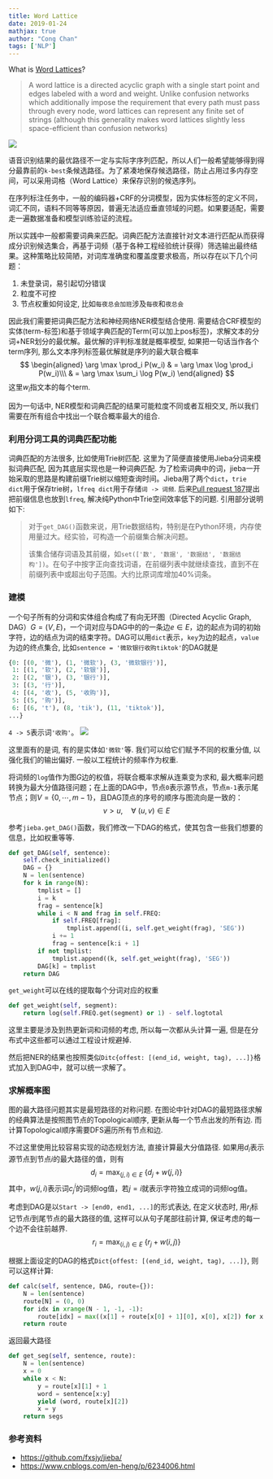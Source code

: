 ```yaml
---
title: Word Lattice
date: 2019-01-24
mathjax: true
author: "Cong Chan"
tags: ['NLP']
---
```


What is [Word Lattices](http://www.statmt.org/moses/?n=Moses.WordLattices#:~:text=A%20word%20lattice%20is%20a%20directed%20acyclic%20graph,and%20edges%20labeled%20with%20a%20word%20and%20weight.)?
> A word lattice is a directed acyclic graph with a single start point and edges labeled with a word and weight. Unlike confusion networks which additionally impose the requirement that every path must pass through every node, word lattices can represent any finite set of strings (although this generality makes word lattices slightly less space-efficient than confusion networks)

<!-- more -->
![](/images/lattice.png)

语音识别结果的最优路径不一定与实际字序列匹配，所以人们一般希望能够得到得分最靠前的`k-best`条候选路径。为了紧凑地保存候选路径，防止占用过多内存空间，可以采用词格（Word Lattice）来保存识别的候选序列。

在序列标注任务中，一般的编码器+CRF的分词模型，因为实体标签的定义不同，词汇不同，语料不同等等原因，普遍无法适应垂直领域的问题。如果要适配，需要走一遍数据准备和模型训练验证的流程。

所以实践中一般都需要词典来匹配。词典匹配方法直接针对文本进行匹配从而获得成分识别候选集合，再基于词频（基于各种工程经验统计获得）筛选输出最终结果。这种策略比较简陋，对词库准确度和覆盖度要求极高，所以存在以下几个问题：
1. 未登录词，易引起切分错误
2. 粒度不可控
3. 节点权重如何设定, 比如`每夜总会加班`涉及`每夜`和`夜总会`


因此我们需要把词典匹配方法和神经网络NER模型结合使用. 需要结合CRF模型的实体(term-标签)和基于领域字典匹配的Term(可以加上pos标签)，求解文本的分词+NER划分的最优解。最优解的评判标准就是概率模型, 如果把一句话当作各个term序列, 那么文本序列标签最优解就是序列的最大联合概率
$$
\begin{aligned}
\arg \max \prod_i P(w_i)  &  = \arg  \max \log \prod_i P(w_i)\\\ 
& = \arg \max \sum_i \log P(w_i)
\end{aligned}
$$
这里$w_i$指文本的每个term.

因为一句话中, NER模型和词典匹配的结果可能粒度不同或者互相交叉, 所以我们需要在所有组合中找出一个联合概率最大的组合.

### 利用分词工具的词典匹配功能
词典匹配的方法很多, 比如使用Trie树匹配. 这里为了简便直接使用Jieba分词来模拟词典匹配, 因为其底层实现也是一种词典匹配. 为了检索词典中的词，jieba一开始采取的思路是构建前缀Trie树以缩短查询时间。Jieba用了两个`dict`，`trie dict`用于保存trie树，`lfreq dict`用于存储`词 -> 词频`. 后来[Pull request 187](https://github.com/fxsjy/jieba/pull/187)提出把前缀信息也放到`lfreq`, 解决纯Python中Trie空间效率低下的问题. 引用部分说明如下:
> 对于`get_DAG()`函数来说，用Trie数据结构，特别是在Python环境，内存使用量过大。经实验，可构造一个前缀集合解决问题。
> 
> 该集合储存词语及其前缀，如`set(['数', '数据', '数据结', '数据结构'])`。在句子中按字正向查找词语，在前缀列表中就继续查找，直到不在前缀列表中或超出句子范围。大约比原词库增加40%词条。

### 建模
一个句子所有的分词和实体组合构成了有向无环图（Directed Acyclic Graph, DAG）$G=(V,E)$，一个词对应与DAG中的的一条边$e \in E$，边的起点为词的初始字符，边的结点为词的结束字符。DAG可以用`dict`表示，`key`为边的起点，`value`为边的终点集合, 比如`sentence = '微软银行收购tiktok'`的DAG就是
```python
{0: [(0, '微'), (1, '微软'), (3, '微软银行')],
 1: [(1, '软'), (2, '软银')],
 2: [(2, '银'), (3, '银行')],
 3: [(3, '行')],
 4: [(4, '收'), (5, '收购')],
 5: [(5, '购')],
 6: [(6, 't'), (8, 'tik'), (11, 'tiktok')],
...}
```
`4 -> 5`表示词`'收购'`。
![](/images/segDAG.png)

这里面有的是词, 有的是实体如`'微软'`等. 我们可以给它们赋予不同的权重分值, 以强化我们的输出偏好. 一般以工程统计的频率作为权重.


将词频的`log`值作为图$G$边的权值，将联合概率求解从连乘变为求和, 最大概率问题转换为最大分值路径问题；在上面的DAG中，节点`0`表示源节点，节点`m-1`表示尾节点；则$V=\{0, \cdots , m-1 \}$，且DAG顶点的序号的顺序与图流向是一致的：
$$v > u, \quad \forall \ (u,v) \in E$$

参考`jieba.get_DAG()`函数，我们修改一下DAG的格式，使其包含一些我们想要的信息，比如权重等等.
```python
def get_DAG(self, sentence):
    self.check_initialized()
    DAG = {}
    N = len(sentence)
    for k in range(N):
        tmplist = []
        i = k
        frag = sentence[k]
        while i < N and frag in self.FREQ:
            if self.FREQ[frag]:
                tmplist.append((i, self.get_weight(frag), 'SEG'))
            i += 1
            frag = sentence[k:i + 1]
        if not tmplist:
            tmplist.append((k, self.get_weight(frag), 'SEG'))
        DAG[k] = tmplist
    return DAG
```
`get_weight`可以在线的提取每个分词对应的权重
```python
def get_weight(self, segment):
    return log(self.FREQ.get(segment) or 1) - self.logtotal
```
这里主要是涉及到热更新词和词频的考虑, 所以每一次都从头计算一遍, 但是在分布式中这些都可以通过工程设计规避掉.

然后把NER的结果也按照类似`Ditc{offest: [(end_id, weight, tag), ...]}`格式加入到DAG中，就可以统一求解了。

### 求解概率图
图的最大路径问题其实是最短路径的对称问题. 在图论中针对DAG的最短路径求解的经典算法是按照图节点的Topological顺序, 更新从每一个节点出发的所有边. 而计算Topological顺序需要DFS遍历所有节点和边.

不过这里使用比较容易实现的动态规划方法, 直接计算最大分值路径. 如果用$d_i$表示源节点到节点$i$的最大路径的值，则有
$$d_i = \max_{(j,i) \in E} \ \{ d_j+w(j,i) \}$$
其中，$w(j,i)$表示词$c_j^i$的词频log值，若$j = i$就表示字符独立成词的词频log值。

考虑到DAG是以`Start -> [end0, end1, ...]`的形式表达, 在定义状态时, 用$r_i$标记节点$i$到尾节点的最大路径的值, 这样可以从句子尾部往前计算, 保证考虑的每一个边不会往前越界. 
$$r_i = \max_{(i,j) \in E} \ \{ r_j+w(i,j) \}$$

根据上面设定的DAG的格式`Dict{offest: [(end_id, weight, tag), ...]}`, 则可以这样计算:
```python
def calc(self, sentence, DAG, route={}):
    N = len(sentence)
    route[N] = (0, 0)
    for idx in xrange(N - 1, -1, -1):
        route[idx] = max((x[1] + route[x[0] + 1][0], x[0], x[2]) for x in DAG[idx])
    return route
```

返回最大路径
```python
def get_seg(self, sentence, route):
    N = len(sentence)
    x = 0
    while x < N:
        y = route[x][1] + 1
        word = sentence[x:y]
        yield (word, route[x][2])
        x = y
    return segs
```

### 参考资料
- https://github.com/fxsjy/jieba/
- https://www.cnblogs.com/en-heng/p/6234006.html
